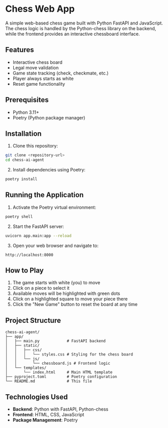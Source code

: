 # Chess Web App

A simple web-based chess game built with Python FastAPI and JavaScript. The chess logic is handled by the Python-chess library on the backend, while the frontend provides an interactive chessboard interface.

## Features

- Interactive chess board
- Legal move validation
- Game state tracking (check, checkmate, etc.)
- Player always starts as white
- Reset game functionality

## Prerequisites

- Python 3.11+
- Poetry (Python package manager)

## Installation

1. Clone this repository:
```bash
git clone <repository-url>
cd chess-ai-agent
```

2. Install dependencies using Poetry:
```bash
poetry install
```

## Running the Application

1. Activate the Poetry virtual environment:
```bash
poetry shell
```

2. Start the FastAPI server:
```bash
uvicorn app.main:app --reload
```

3. Open your web browser and navigate to:
```
http://localhost:8000
```

## How to Play

1. The game starts with white (you) to move
2. Click on a piece to select it
3. Available moves will be highlighted with green dots
4. Click on a highlighted square to move your piece there
5. Click the "New Game" button to reset the board at any time

## Project Structure

```
chess-ai-agent/
├── app/
│   ├── main.py            # FastAPI backend
│   ├── static/
│   │   ├── css/
│   │   │   └── styles.css # Styling for the chess board
│   │   └── js/
│   │       └── chessboard.js # Frontend logic
│   └── templates/
│       └── index.html     # Main HTML template
├── pyproject.toml         # Poetry configuration
└── README.md              # This file
```

## Technologies Used

- **Backend**: Python with FastAPI, Python-chess
- **Frontend**: HTML, CSS, JavaScript
- **Package Management**: Poetry